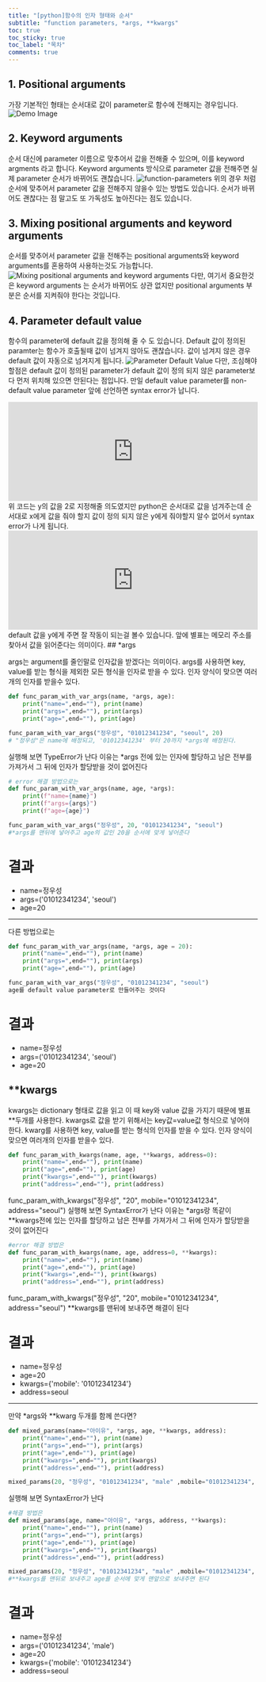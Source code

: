```yaml
---
title: "[python]함수의 인자 형태와 순서"
subtitle: "function parameters, *args, **kwargs"
toc: true
toc_sticky: true
toc_label: "목차"
comments: true
---
```



## 1. Positional arguments
가장 기본적인 형태는 순서대로 값이 parameter로 함수에 전해지는 경우입니다.
<img class="img-fluid" src="/img/posts/positional-arguments.jpg" alt="Demo Image">

## 2. Keyword arguments
순서 대신에 parameter 이름으로 맞추어서 값을 전해줄 수 있으며, 이를 keyword argments 라고 합니다.
Keyword arguments 방식으로 parameter 값을 전해주면 실제 parameter 순서가 바뀌어도 괜찮습니다.
<img class="img-fluid" src="/img/posts/keyword-arguments.jpg" alt="function-parameters">
<span class="caption text-muted">위의 경우 처럼 순서에 맞추어서 parameter 값을 전해주지 않을수 있는 방법도 있습니다.</span>
순서가 바뀌어도 괜찮다는 점 말고도 또 가독성도 높아진다는 점도 있습니다.

## 3. Mixing positional arguments and keyword arguments
순서를 맞추어서 parameter 값을 전해주는 positional arguments와 keyword arguments를 혼용하여 사용하는것도 가능합니다.
<img class="img-fluid" src="/img/posts/mixing-positional-arguments.jpg" alt="Mixing positional arguments and keyword arguments">
다만, 여기서 중요한것은 keyword arguments 는 순서가 바뀌어도 상관 없지만 positional arguments 부분은 순서를 지켜줘야 한다는 것입니다.

## 4. Parameter default value
함수의 parameter에 default 값을 정의해 줄 수 도 있습니다. Default 값이 정의된 paramter는 함수가 호출될때 값이 넘겨지 않아도 괜찮습니다. 값이 넘겨지 않은 경우 default 값이 자동으로 넘겨지게 됩니다.
<img class="img-fluid" src="/img/posts/parameter-default-value.jpg" alt="Parameter Default Value">
다만, 조심해야 할점은 default 값이 정의된 parameter가 default 값이 정의 되지 않은 parameter보다 먼저 위치해 있으면 안된다는 점입니다. 만일 default value parameter를 non-default value parameter 앞에 선언하면 syntax error가 납니다.
<iframe src="https://trinket.io/embed/python/603f604826" width="100%" height="200" frameborder="0" marginwidth="0" marginheight="0" allowfullscreen></iframe>
위 코드는 y의 값을 2로 지정해줄 의도였지만 python은 순서대로 값을 넘겨주는데 순서대로 x에게 값을 줘야 할지 값이 정의 되지 않은 y에게 줘야할지 알수 없어서 syntax error가 나게 됩니다.

<iframe src="https://trinket.io/embed/python/3edf866bdc" width="100%" height="200" frameborder="0" marginwidth="0" marginheight="0" allowfullscreen></iframe>
default 값을 y에게 주면 잘 작동이 되는걸 볼수 있습니다. 앞에 별표는 메모리 주소를 찾아서 값을 읽어준다는 의미이다.
## *args

args는 argument를 줄인말로 인자값을 받겠다는 의미이다.
args를 사용하면 key, value를 받는 형식을 제외한 모든 형식을 인자로 받을 수 있다.
인자 양식이 맞으면 여러개의 인자를 받을수 있다.
~~~python
def func_param_with_var_args(name, *args, age):
    print("name=",end=""), print(name)
    print("args=",end=""), print(args)
    print("age=",end=""), print(age)

func_param_with_var_args("정우성", "01012341234", "seoul", 20)
# "정우성"은 name에 배정되고, '01012341234' 부터 20까지 *args에 배정된다.
~~~

실행해 보면 TypeError가 난다 이유는 *args 전에 있는 인자에 할당하고 남은 전부를 가져가서 그 뒤에 인자가 할당받을 것이 없어진다

~~~python
# error 해결 방법으로는
def func_param_with_var_args(name, age, *args):
    print(f"name={name}")
    print(f"args={args}")
    print(f"age={age}")

func_param_with_var_args("정우성", 20, "01012341234", "seoul")
#*args를 맨뒤에 넣어주고 age의 값인 20을 순서에 맞게 넣어준다
~~~
# 결과
+ name=정우성
+ args=('01012341234', 'seoul')
+ age=20
  
---
다른 방법으로는
~~~python
def func_param_with_var_args(name, *args, age = 20):
    print("name=",end=""), print(name)
    print("args=",end=""), print(args)
    print("age=",end=""), print(age)

func_param_with_var_args("정우성", "01012341234", "seoul")
age를 default value parameter로 만들어주는 것이다
~~~


# 결과
+ name=정우성
+ args=('01012341234', 'seoul')
+ age=20

## **kwargs
kwargs는 dictionary 형태로 값을 읽고 이 때 key와 value 값을 가지기 때문에 별표 **두개를 사용한다. kwargs로 값을 받기 위해서는 key값=value값 형식으로 넣어야 한다.
kwarg를 사용하면 key, value를 받는 형식의 인자를 받을 수 있다.
인자 양식이 맞으면 여러개의 인자를 받을수 있다.

~~~python
def func_param_with_kwargs(name, age, **kwargs, address=0):
    print("name=",end=""), print(name)
    print("age=",end=""), print(age)
    print("kwargs=",end=""), print(kwargs)
    print("address=",end=""), print(address)
~~~

func_param_with_kwargs("정우성", "20", mobile="01012341234", address="seoul")
실행해 보면 SyntaxError가 난다 이유는 *args랑 똑같이  **kwargs전에 있는 인자를 할당하고 남은 전부를 가져가서 그 뒤에 인자가 할당받을 것이 없어진다

~~~python
#error 해결 방법은
def func_param_with_kwargs(name, age, address=0, **kwargs):
    print("name=",end=""), print(name)
    print("age=",end=""), print(age)
    print("kwargs=",end=""), print(kwargs)
    print("address=",end=""), print(address)
~~~
func_param_with_kwargs("정우성", "20", mobile="01012341234", address="seoul")
**kwargs를 맨뒤에 보내주면 해결이 된다
# 결과
+ name=정우성
+ age=20
+ kwargs={'mobile': '01012341234'}
+ address=seoul
  
---

만약 *args와 **kwarg 두개를 함께 쓴다면?

~~~python
def mixed_params(name="아이유", *args, age, **kwargs, address):
    print("name=",end=""), print(name)
    print("args=",end=""), print(args)
    print("age=",end=""), print(age)
    print("kwargs=",end=""), print(kwargs)
    print("address=",end=""), print(address)

mixed_params(20, "정우성", "01012341234", "male" ,mobile="01012341234", address="seoul")
~~~
실행해 보면 SyntaxError가 난다

~~~python
#해결 방법은
def mixed_params(age, name="아이유", *args, address, **kwargs):
    print("name=",end=""), print(name)
    print("args=",end=""), print(args)
    print("age=",end=""), print(age)
    print("kwargs=",end=""), print(kwargs)
    print("address=",end=""), print(address)

mixed_params(20, "정우성", "01012341234", "male" ,mobile="01012341234", address="seoul")
#**kwargs를 맨뒤로 보내주고 age를 순서에 맞게 맨앞으로 보내주면 된다
~~~

# 결과

+ name=정우성
+ args=('01012341234', 'male')
+ age=20
+ kwargs={'mobile': '01012341234'}
+ address=seoul